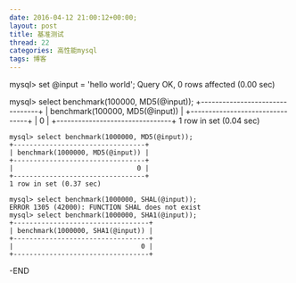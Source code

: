 ```yaml
---
date: 2016-04-12 21:00:12+00:00;
layout: post
title: 基准测试
thread: 22
categories: 高性能mysql
tags: 博客
---
```


mysql> set @input = 'hello world';
Query OK, 0 rows affected (0.00 sec)

mysql> select benchmark(100000, MD5(@input));
	+--------------------------------+
	| benchmark(100000, MD5(@input)) |
	+--------------------------------+
	|                              0 |
	+--------------------------------+
	1 row in set (0.04 sec)

	mysql> select benchmark(1000000, MD5(@input));
	+---------------------------------+
	| benchmark(1000000, MD5(@input)) |
	+---------------------------------+
	|                               0 |
	+---------------------------------+
	1 row in set (0.37 sec)

	mysql> select benchmark(1000000, SHAL(@input));
	ERROR 1305 (42000): FUNCTION SHAL does not exist
	mysql> select benchmark(1000000, SHA1(@input));
	+----------------------------------+
	| benchmark(1000000, SHA1(@input)) |
	+----------------------------------+
	|                                0 |
	+----------------------------------+



-END

